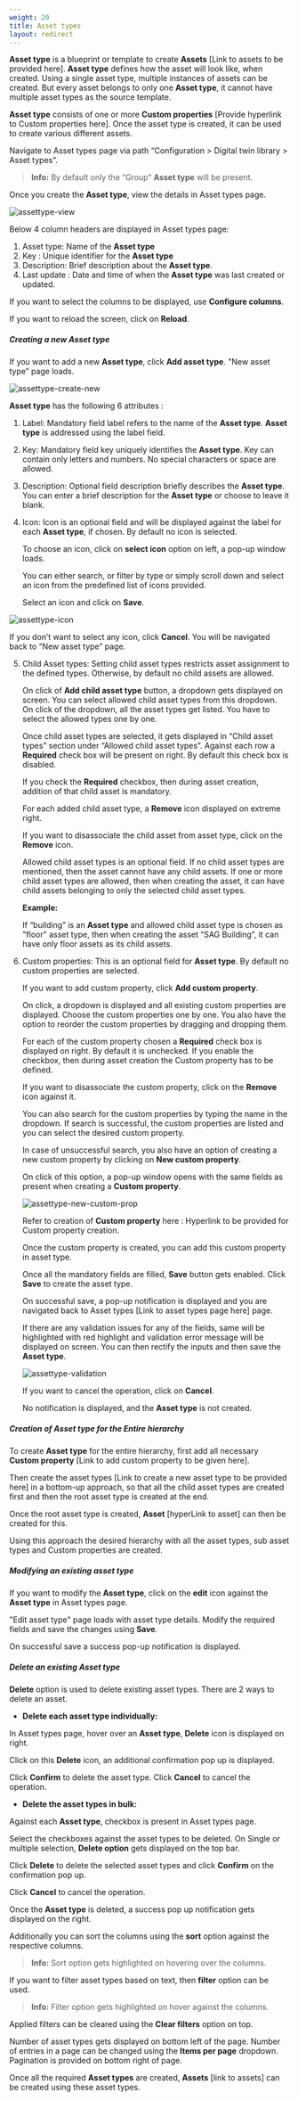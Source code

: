```yaml
---
weight: 20
title: Asset types
layout: redirect
---
```


**Asset type** is a blueprint or template to create **Assets** [Link to assets to be provided here]. **Asset type** defines how the asset will look like, when created. Using a single asset type, multiple instances of assets can be created. But every asset belongs to only one **Asset type**, it cannot have multiple asset types as the source template.

**Asset type** consists of one or more **Custom properties** [Provide hyperlink to Custom properties here]. Once the asset type is created, it can be used to create various different assets.

Navigate to Asset types page via path “Configuration > Digital twin library > Asset types”.

>**Info:** By default only the “Group” **Asset type** will be present.

Once you create the **Asset type**, view the details in Asset types page.

![assettype-view](/images/dtm/asset-type/dtm-asset-type-view.png)

Below 4 column headers are displayed in Asset types page:
1.	Asset type: Name of the **Asset type**
2.	Key : Unique identifier for the **Asset type**
3.	Description: Brief description about the **Asset type**.
4.	Last update : Date and time of when the **Asset type** was last created or updated.

If you want to select the columns to be displayed, use **Configure columns**.

If you want to reload the screen, click on **Reload**.

##### **Creating a new Asset type**


If you want to add a new **Asset type**, click **Add asset type**. "New asset type” page loads.

 ![assettype-create-new](/images/dtm/asset-type/dtm-asset-type-create-new-custom-property.png)

**Asset type** has the following 6 attributes :

1.	Label: Mandatory field label refers to the name of the **Asset type**. **Asset type** is addressed using the label field.

2.	Key: Mandatory field key uniquely identifies the **Asset type**. Key can contain only letters and numbers. No special characters or space are allowed.

3.	Description: Optional field description briefly describes the **Asset type**.
    You can enter a brief description for the **Asset type** or choose to leave it blank.

4.	Icon: Icon is an optional field and will be displayed against the label for each **Asset type**, if chosen. By default no icon is selected.

     To choose an icon, click on **select icon** option on left, a pop-up window loads.

     You can either search, or filter by type or simply scroll down and select an icon from the predefined list of icons provided.

     Select an icon and click on **Save**.

![assettype-icon](/images/dtm/asset-type/dtm-asset-type-select-icon.png)

  If you don’t want to select any icon, click **Cancel**. You will be navigated back to “New asset type” page.

5. Child Asset types: Setting child asset types restricts asset assignment to the defined types. Otherwise, by default no child assets are allowed.

   On click of **Add child asset type** button, a dropdown gets displayed on screen. You can select allowed child asset types from this dropdown.
   On click of the dropdown, all the asset types get listed. You have to select the allowed types one by one.

   Once child asset types are selected, it gets displayed in “Child asset types” section under “Allowed child asset types”. Against each row a **Required** check box will be present on right. By default this check box is disabled.  

   If you check the **Required** checkbox, then during asset creation, addition of that child asset is mandatory.

   For each added child asset type, a **Remove** icon displayed on extreme right.

   If you want to disassociate the child asset from asset type, click on the **Remove** icon.

   Allowed child asset types is an optional field. If no child asset types are mentioned, then the asset cannot have any child assets.
   If one or more child asset types are allowed, then when creating the asset, it can have child assets belonging to only the selected child asset types.

   **Example:**

   If “building” is an **Asset type** and allowed child asset type is chosen as "floor" asset type, then when creating the asset “SAG Building”, it can have only floor assets as its child assets.

6. Custom properties: This is an optional field for **Asset type**. By default no custom properties are selected.

   If you want to add custom property, click **Add custom property**.  

   On click, a dropdown is displayed and all existing custom properties are displayed.
   Choose the custom properties one by one.
   You also have the option to reorder the custom properties by dragging and dropping them.

   For each of the custom property chosen a **Required** check box is displayed on right. By default it is unchecked.
   If you enable the checkbox, then during asset creation the Custom property has to be defined.

   If you want to disassociate the custom property, click on the **Remove** icon against it.

   You can also search for the custom properties by typing the name in the dropdown.
   If search is successful, the custom properties are listed and you can select the desired custom property.

   In case of unsuccessful search, you also have an option of creating a new custom property by clicking on **New custom property**.

   On click of this option, a pop-up window opens with the same fields as present when creating a **Custom property**.

   ![assettype-new-custom-prop](/images/dtm/asset-type/dtm-asset-type-create-new-custom-property.png)

   Refer to creation of **Custom property** here : Hyperlink to be provided for Custom property creation.

   Once the custom property is created, you can add this custom property in asset type.

   Once all the mandatory fields are filled, **Save** button gets enabled. Click **Save** to create the asset type.

   On successful save, a pop-up notification is displayed and you are navigated back to Asset types [Link to asset types page here] page.

   If there are any validation issues for any of the fields, same will be highlighted with red highlight and validation error message will be displayed on screen. You can then rectify the inputs and then save the **Asset type**.

    ![assettype-validation](/images/dtm/asset-type/dtm-asset-type-validation-error.png)

   If you want to cancel the operation, click on **Cancel**.

   No notification is displayed, and the **Asset type** is not created.



##### **Creation of Asset type for the Entire hierarchy**

To create **Asset type** for the entire hierarchy, first add all necessary **Custom property** [Link to add custom property to be given here].

Then create the asset types [Link to create a new asset type to be provided here] in a bottom-up approach, so that all the child asset types are created first and then the root asset type is created at the end.

Once the root asset type is created, **Asset** [hyperLink to asset] can then be created for this.

Using this approach the desired hierarchy with all the asset types, sub asset types and Custom properties are created.


##### **Modifying an existing asset type**

If you want to modify the **Asset type**, click on the **edit** icon against the **Asset type** in Asset types page.

"Edit asset type" page loads with asset type details. Modify the required fields and save the changes using **Save**.

On successful save a success pop-up notification is displayed.


##### **Delete an existing Asset type**

**Delete** option is used to delete existing asset types. There are 2 ways to delete an asset.

*	**Delete each asset type individually:**

  In Asset types page, hover over an **Asset type**, **Delete** icon is displayed on right.

  Click on this **Delete** icon, an additional confirmation pop up is displayed.

Click **Confirm** to delete the asset type.
Click **Cancel** to cancel the operation.


* **Delete the asset types in bulk:**

Against each **Asset type**, checkbox is present in Asset types page.

Select the checkboxes against the asset types to be deleted. On Single or multiple selection, **Delete option** gets displayed on the top bar.

Click **Delete** to delete the selected asset types and click **Confirm** on the confirmation pop up.

Click **Cancel** to cancel the operation.

Once the **Asset type** is deleted, a success pop up notification gets displayed on the right.


Additionally you can sort the columns using the **sort** option against the respective columns.

>**Info:** Sort option gets highlighted on hovering over the columns.

If you want to filter asset types based on text, then **filter** option can be used.

>**Info:** Filter option gets highlighted on hover against the columns.

Applied filters can be cleared using the **Clear filters** option on top.

Number of asset types gets displayed on bottom left of the page. Number of entries in a page can be changed using the **Items per page** dropdown. Pagination is provided on bottom right of page.

Once all the required **Asset types** are created, **Assets** [link to assets] can be created using these asset types.
